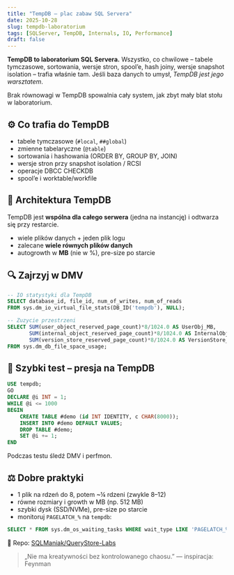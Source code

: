 ```yaml
---
title: "TempDB – plac zabaw SQL Servera"
date: 2025-10-28
slug: tempdb-laboratorium
tags: [SQLServer, TempDB, Internals, IO, Performance]
draft: false
---
```


**TempDB to laboratorium SQL Servera.**
Wszystko, co chwilowe – tabele tymczasowe, sortowania, wersje stron, spool’e, hash joiny, wersje snapshot isolation – trafia właśnie tam.
Jeśli baza danych to umysł, *TempDB jest jego warsztatem*.

Brak równowagi w TempDB spowalnia cały system, jak zbyt mały blat stołu w laboratorium.

## ⚙️ Co trafia do TempDB
- tabele tymczasowe (`#local`, `##global`)
- zmienne tabelaryczne (`@table`)
- sortowania i hashowania (ORDER BY, GROUP BY, JOIN)
- wersje stron przy snapshot isolation / RCSI
- operacje DBCC CHECKDB
- spool’e i worktable/workfile

## 🧠 Architektura TempDB
TempDB jest **wspólna dla całego serwera** (jedna na instancję) i odtwarza się przy restarcie.
- wiele plików danych + jeden plik logu
- zalecane **wiele równych plików danych**
- autogrowth w **MB** (nie w %), pre-size po starcie

## 🔍 Zajrzyj w DMV
```sql
-- IO statystyki dla TempDB
SELECT database_id, file_id, num_of_writes, num_of_reads
FROM sys.dm_io_virtual_file_stats(DB_ID('tempdb'), NULL);
```
```sql
-- Zuzycie przestrzeni
SELECT SUM(user_object_reserved_page_count)*8/1024.0 AS UserObj_MB,
       SUM(internal_object_reserved_page_count)*8/1024.0 AS InternalObj_MB,
       SUM(version_store_reserved_page_count)*8/1024.0 AS VersionStore_MB
FROM sys.dm_db_file_space_usage;
```

## 🧪 Szybki test – presja na TempDB
```sql
USE tempdb;
GO
DECLARE @i INT = 1;
WHILE @i <= 1000
BEGIN
    CREATE TABLE #demo (id INT IDENTITY, c CHAR(8000));
    INSERT INTO #demo DEFAULT VALUES;
    DROP TABLE #demo;
    SET @i += 1;
END
```
Podczas testu śledź DMV i perfmon.

## ⚖️ Dobre praktyki
- 1 plik na rdzeń do 8, potem ~¼ rdzeni (zwykle 8–12)
- równe rozmiary i growth w MB (np. 512 MB)
- szybki dysk (SSD/NVMe), pre-size po starcie
- monitoruj `PAGELATCH_%` na `tempdb`:
```sql
SELECT * FROM sys.dm_os_waiting_tasks WHERE wait_type LIKE 'PAGELATCH_%' AND resource_description LIKE '2:%';
```
📂 Repo: [SQLManiak/QueryStore-Labs](https://github.com/marcinpytlik/SQLManiak/tree/master/sqlmaniak_blog/TEMP_DB)
> „Nie ma kreatywności bez kontrolowanego chaosu.” — inspiracja: Feynman
